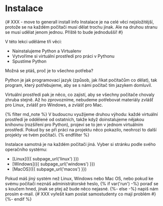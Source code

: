 # Instalace

{# XXX - move to generall install info
Instalace je na celé věci nejsložitější,
protože se na každém počítači musí dělat trochu jinak.
Ale na druhou stranu se musí udělat jenom jednou.
Příště to bude jednodušší!
#}

V této lekci uděláme tři věci:

* Nainstalujeme Python a Virtualenv
* Vytvoříme si virtuální prostředí pro práci v Pythonu
* Spustíme Python

Možná se ptáš, proč je to všechno potřeba?

Python je jak programovací jazyk (způsob, jak říkat počítačům co dělat),
tak program, který potřebujeme, aby se s námi počítač tím jazykem domluvil.

Virtuální prostředí pak je něco, co zajistí, aby se všechny počítače chovaly
zhruba stejně.
Až ho zprovozníme, nebudeme potřebovat materiály zvlášť pro Linux, zvlášť pro
Windows, a zvlášť pro Mac.

{% filter md_note %}
V budoucnu využijeme druhou výhodu: každé virtuální prostředí je oddělené od
ostatních, takže když doinstalujeme nějakou knihovnu (rozšíření pro Python),
projeví se to jen v jednom virtuálním prostředí.
Pokud by se při práci na projektu něco pokazilo, neohrozí to další projekty
ve tvém počítači.
{% endfilter %}

Instalace samotná je na každém počítači jiná.
Vyber si stránku podle svého operačního systému:

* [Linux]({{ subpage_url('linux') }})
* [Windows]({{ subpage_url('windows') }})
* [MacOS]({{ subpage_url('macos') }})

Pokud máš jiný systém než Linux, Windows nebo Mac OS,
nebo pokud ke svému počítači neznáš administrátorské heslo,
{% if var('run') -%}
poraď se s koučem hned, jinak se ptej až bude něco nejasné.
{%- else -%}
napiš nám prosím e-mail. {# XXX vyřešit kam poslat samostudenty co mají problém #}
{%- endif %}
